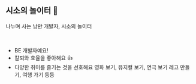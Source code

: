 ## 시소의 놀이터 🎡
나누며 사는 낭만 개발자, 시소의 놀이터

<br>

- BE 개발자예요!
- 칼퇴와 효율을 좋아해요 👍
- 다양한 취미를 즐기는 것을 선호해요
  영화 보기, 뮤지컬 보기, 연극 보기
  레고 만들기, 여행 가기 등등
